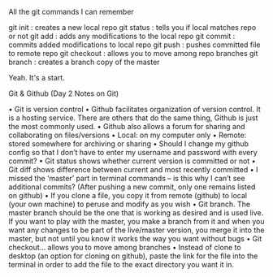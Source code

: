 All the git commands I can remember

git init : creates a new local repo
git status : tells you if local matches repo or not
git add : adds any modifications to the local repo
git commit : commits added modifications to local repo
git push : pushes committed file to remote repo
git checkout : allows you to move among repo branches
git branch : creates a branch copy of the master

Yeah. It's a start.


Git & Github (Day 2 Notes on Git)

•	Git is version control
•	Github facilitates organization of version control. It is a hosting service. There are others that do the same thing,  Github is just the most commonly used.
•	Github also allows a forum for sharing and collaborating on files/versions
•	Local: on my computer only
•	Remote: stored somewhere for archiving or sharing
•	Should I change my github config so that I don’t have to enter my username and password with every commit? 
•	Git status shows whether current version is committed or not
•	Git diff shows difference between current and most recently committed
•	I missed the ‘master’ part in terminal commands – is this why I can’t see additional commits? (After pushing a new commit, only one remains listed on github)
•	If you clone a file, you copy it from remote (github) to local (your own machine) to peruse and modify as you wish
•	Git branch. The master branch should be the one that is working as desired and is used live. If you want to play with the master, you make a branch from it and when you want any changes to be part of the live/master version, you merge it into the master, but not until you know it works the way you want without bugs
•	Git checkout… allows you to move among branches
•	Instead of clone to desktop (an option for cloning on github), paste the link for the file into the terminal in order to add the file to the exact directory you want it in.
